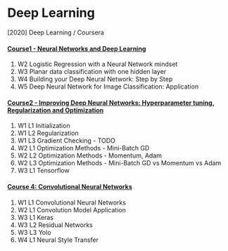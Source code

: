 # Deep Learning
[2020] Deep Learning / Coursera

#### [Course1 - Neural Networks and Deep Learning](https://github.com/Linjiayu6/Deep-Learning/tree/master/coursera/L1_Neural%20Networks%20and%20Deep%20Learning)
1. W2 Logistic Regression with a Neural Network mindset
2. W3 Planar data classification with one hidden layer
3. W4 Building your Deep Neural Network: Step by Step
4. W5 Deep Neural Network for Image Classification: Application


#### [Course2 - Improving Deep Neural Networks: Hyperparameter tuning, Regularization and Optimization](https://github.com/Linjiayu6/Deep-Learning/tree/master/coursera/L2_Improving%20Deep%20Neural%20Networks)
1. W1 L1 Initialization 
2. W1 L2 Regularization
3. W1 L3 Gradient Checking - TODO
4. W2 L1 Optimization Methods - Mini-Batch GD
5. W2 L2 Optimization Methods - Momentum, Adam
6. W2 L3 Optimization Methods - Mini-Batch GD vs Momentum vs Adam
7. W3 L1 Tensorflow

#### [Course 4: Convolutional Neural Networks](https://github.com/Linjiayu6/Deep-Learning/tree/master/coursera/L4_Convolutional%20Neural%20Networks)
1. W1 L1 Convolutional Neural Networks
2. W2 L1 Convolution Model  Application
3. W3 L1 Keras
4. W3 L2 Residual Networks
5. W3 L3 Yolo
6. W4 L1 Neural Style Transfer